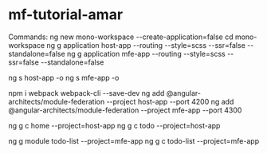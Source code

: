 # mf-tutorial-amar

Commands:
ng new mono-workspace --create-application=false
cd mono-workspace
ng g application host-app --routing --style=scss --ssr=false --standalone=false
ng g application mfe-app --routing --style=scss --ssr=false --standalone=false

ng s host-app -o
ng s mfe-app -o

npm i webpack webpack-cli --save-dev
ng add @angular-architects/module-federation --project host-app --port 4200
ng add @angular-architects/module-federation --project mfe-app --port 4300

ng g c home --project=host-app
ng g c todo --project=host-app

ng g module todo-list --project=mfe-app
ng g c todo-list --project=mfe-app



